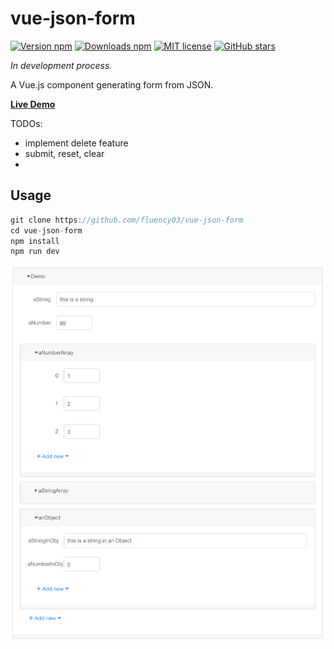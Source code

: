 # vue-json-form

[![Version npm](https://img.shields.io/npm/v/vue-json-form.svg)](https://www.npmjs.com/package/vue-json-form)
[![Downloads npm](https://img.shields.io/npm/dt/vue-json-form.svg)](https://www.npmjs.com/package/vue-json-form)
[![MIT license](https://img.shields.io/npm/l/vue-json-form.svg)](https://opensource.org/licenses/MIT)
[![GitHub stars](https://img.shields.io/github/stars/fluency03/vue-json-form.svg?style=social&label=Star)](https://github.com/fluency03/vue-json-form)

*In development process.*

A Vue.js component generating form from JSON.

[**Live Demo**](http://fluency03.com/demo/vue-json-form/)

TODOs:
- implement delete feature
- submit, reset, clear
-

## Usage

```javascript
git clone https://github.com/fluency03/vue-json-form
cd vue-json-form
npm install
npm run dev
```


![](./demo.png)
